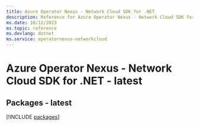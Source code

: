 ```yaml
---
title: Azure Operator Nexus - Network Cloud SDK for .NET
description: Reference for Azure Operator Nexus - Network Cloud SDK for .NET
ms.date: 10/12/2023
ms.topic: reference
ms.devlang: dotnet
ms.service: operatornexus-networkcloud
---
```

# Azure Operator Nexus - Network Cloud SDK for .NET - latest
## Packages - latest
[!INCLUDE [packages](operator-nexus---network-cloud-index.md)]